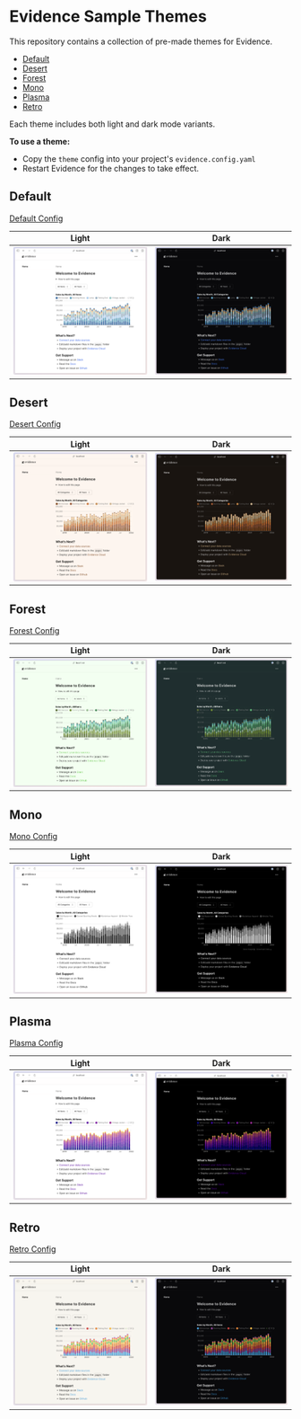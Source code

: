 # Evidence Sample Themes

This repository contains a collection of pre-made themes for Evidence. 

- [Default](#default)
- [Desert](#desert)
- [Forest](#forest)
- [Mono](#mono)
- [Plasma](#plasma)
- [Retro](#retro)

Each theme includes both light and dark mode variants.

**To use a theme:**
- Copy the `theme` config into your project's `evidence.config.yaml` 
- Restart Evidence for the changes to take effect.

## Default

[Default Config](default/evidence.config.yaml)

| Light | Dark |
| :---: | :---: |
| ![default](default/default-light.png) | ![default](default/default-dark.png) |

## Desert

[Desert Config](desert/evidence.config.yaml)

| Light | Dark |
| :---: | :---: |
| ![desert](desert/desert-light.png) | ![desert](desert/desert-dark.png) |


## Forest

[Forest Config](forest/evidence.config.yaml)

| Light | Dark |
| :---: | :---: |
| ![forest](forest/forest-light.png) | ![forest](forest/forest-dark.png) |

## Mono

[Mono Config](mono/evidence.config.yaml)

| Light | Dark |
| :---: | :---: |
| ![mono](mono/mono-light.png) | ![mono](mono/mono-dark.png) |

## Plasma

[Plasma Config](plasma/evidence.config.yaml)

| Light | Dark |
| :---: | :---: |
| ![plasma](plasma/plasma-light.png) | ![plasma](plasma/plasma-dark.png) |

## Retro

[Retro Config](retro/evidence.config.yaml)

| Light | Dark |
| :---: | :---: |
| ![retro](retro/retro-light.png) | ![retro](retro/retro-dark.png) |
